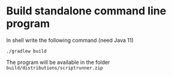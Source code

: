 # Build standalone command line program

In shell write the following command (need Java 11)

```shell
./gradlew build
```

The program will be available in the folder `build/distributions/scriptrunner.zip`

